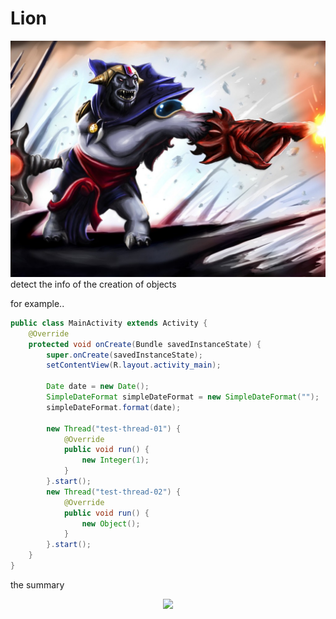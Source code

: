 # Lion
<div align=center><img src="https://github.com/jy01331184/Lion/blob/master/image/lion.jpg">
</div>
detect the info of the creation of objects

for example..

```Java
public class MainActivity extends Activity {
    @Override
    protected void onCreate(Bundle savedInstanceState) {
        super.onCreate(savedInstanceState);
        setContentView(R.layout.activity_main);

        Date date = new Date();
        SimpleDateFormat simpleDateFormat = new SimpleDateFormat("");
        simpleDateFormat.format(date);

        new Thread("test-thread-01") {
            @Override
            public void run() {
                new Integer(1);
            }
        }.start();
        new Thread("test-thread-02") {
            @Override
            public void run() {
                new Object();
            }
        }.start();
    }
}
```

the summary
<div align=center><img src="https://github.com/jy01331184/Lion/blob/master/image/s1.jpg">
</div>
